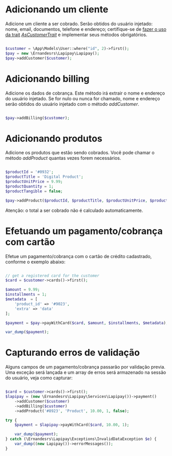 # Adicionando um cliente
Adicione um cliente a ser cobrado. Serão obtidos do usuário injetado: nome, email, documentos, telefone e endereço; certifique-se de [fazer o uso da trait](../README.md#faça-uso-da-trait-ascustomertrait) <i>[AsCustomerTrait](../src/Models/AsCustomerTrait.php)</i> e implementar seus métodos obrigatórios.

```php

$customer = \App\Models\User::where("id", 2)->first();
$pay = new \Ernandesrs\Lapipay\Lapipay();
$pay->addCustomer($customer);

```

# Adicionando billing
Adicione os dados de cobrança. Este método irá extrair o nome e endereço do usuário injetado. Se for nulo ou nunca for chamado, nome e endereço serão obtidos do usuário injetado com o método <i>addCustomer</i>.
```php

$pay->addBilling($customer);

```

# Adicionando produtos
Adicione os produtos que estão sendo cobrados. Você pode chamar o método <i>addProduct</i> quantas vezes forem necessários.
```php

$productId = '#0932';
$productTitle = 'Digital Product';
$productUnitPrice = 9.99;
$productQuantity = 1;
$productTangible = false;

$pay->addProduct($productId, $productTitle, $productUnitPrice, $productQuantity, $productTangible);

```
Atenção: o total a ser cobrado não é calculado automaticamente.

# Efetuando um pagamento/cobrança com cartão
Efetue um pagamento/cobrança com o cartão de crédito cadastrado, conforme o exemplo abaixo:
```php

// get a registered card for the customer
$card = $customer->cards()->first();

$amount = 9.99;
$installments = 1;
$metadata  = [
    'product_id' => '#9023',
    'extra' => 'data'
];

$payment = $pay->payWithCard($card, $amount, $installments, $metadata);

var_dump($payment);

```

# Capturando erros de validação
Alguns campos de um pagamento/cobrança passarão por validação previa. Uma exceção será lançada e um array de erros será armazenado na sessão do usuário, veja como capturar:
```php

$card = $customer->cards()->first();
$lapipay = (new \Ernandesrs\Lapipay\Services\Lapipay())->payment()
    ->addCustomer($customer)
    ->addBilling($customer)
    ->addProduct('#8923', 'Product', 10.00, 1, false);

try {
    $payment = $lapipay->payWithCard($card, 10.00, 1);

    var_dump($payment);
} catch (\Ernandesrs\Lapipay\Exceptions\InvalidDataException $e) {
    var_dump((new Lapipay())->errorMessages());
}

```